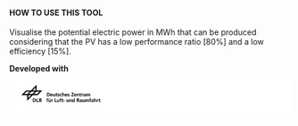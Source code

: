 #### HOW TO USE THIS TOOL

Visualise the potential electric power in MWh that can be produced considering that the PV has a low performance ratio [80%] and a low efficiency [15%].

**Developed with**  
![](https://github.com/eurodatacube/eodash-assets/blob/main/collections/gtif-logos/dlr_row.jpg)

